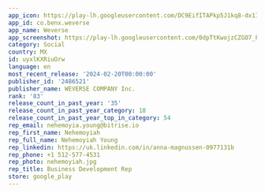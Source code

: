 ```yaml
---
app_icon: https://play-lh.googleusercontent.com/DC9EifITAPkp5J1kq8-dx1IPLqjdZwVoVYsgelm1AwE_IAwBCMuPZg7OTQD5OW_lEwqp
app_id: co.benx.weverse
app_name: Weverse
app_screenshot: https://play-lh.googleusercontent.com/0dpTtKwojzCZGO7_PO1I5DDRc0WajcQEUffaC-AnV5N-Lm5BGNrIydmomJA4EuU5tg
category: Social
country: MX
id: uyxlKXRiuOrw
language: en
most_recent_release: '2024-02-20T00:00:00'
publisher_id: '2486521'
publisher_name: WEVERSE COMPANY Inc.
rank: '83'
release_count_in_past_year: '35'
release_count_in_past_year_category: 18
release_count_in_past_year_top_in_category: 54
rep_email: nehemoyia.young@bitrise.io
rep_first_name: Nehemoyiah
rep_full_name: Nehemoyiah Young
rep_linkedin: https://uk.linkedin.com/in/anna-magnussen-0977131b
rep_phone: +1 512-577-4531
rep_photo: nehemoyiah.jpg
rep_title: Business Development Rep
store: google_play
---
```


